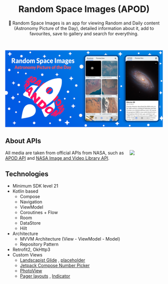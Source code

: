 <h1 align="center">Random Space Images (APOD)</h1>

<p align="center">  
  🚀 Random Space Images is an app for viewing Random and Daily content (Astronomy Picture of the Day), detailed information about it, add to favourites, save to gallery and search for everything.
</p>
</br>

<p align="center">
  <img src="/images/poster.png"/>
</p>

## About APIs

<img src="https://www.google.com/url?sa=i&url=https%3A%2F%2Fru.m.wikipedia.org%2Fwiki%2F%25D0%25A4%25D0%25B0%25D0%25B9%25D0%25BB%3ANASA_logo.svg&psig=AOvVaw0MxKJiah96_DMJgUoPuyRF&ust=1673360160997000&source=images&cd=vfe&ved=0CBAQjRxqFwoTCNiL68TWuvwCFQAAAAAdAAAAABAE" align="right" width="21%"/>

All media are taken from official APIs from NASA, such
as [APOD API](https://github.com/nasa/apod-api)
and [NASA Image and Video Library API](https://images.nasa.gov/docs/images.nasa.gov_api_docs.pdf).

## Technologies

- Minimum SDK level 21
- Kotlin based
    - Compose
    - Navigation
    - ViewModel
    - Coroutines + Flow
    - Room
    - DataStore
    - Hilt
- Architecture
    - MVVM Architecture (View - ViewModel - Model)
    - Repository Pattern
- Retrofit2, OkHttp3
- Custom Views
    - [Landscapist Glide](https://github.com/skydoves/landscapist#glide)
      , [placeholder](https://github.com/skydoves/landscapist#placeholder)
    - [Jetpack Compose Number Picker](https://github.com/ChargeMap/Compose-NumberPicker)
    - [PhotoView](https://github.com/Baseflow/PhotoView)
    - [Pager layouts](https://google.github.io/accompanist/pager/#pager-layouts)
      , [Indicator](https://google.github.io/accompanist/pager/#indicators)